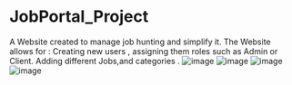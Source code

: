 # JobPortal_Project
A Website created to manage job hunting and simplify it.
The Website allows for :
Creating new users , assigning them roles such as Admin or Client.
Adding different Jobs,and categories .
![image](https://user-images.githubusercontent.com/34380779/226344367-4d14c1ff-8d3d-4625-937b-4c4d6fafb33e.png)
![image](https://user-images.githubusercontent.com/34380779/226344509-acddc00f-f8c4-4f8e-a998-dcb8f855d627.png)
![image](https://user-images.githubusercontent.com/34380779/226344574-72a4b169-30ed-4f07-8c31-36a0b406ea05.png)
![image](https://user-images.githubusercontent.com/34380779/226344622-1f16cae6-7ecf-417b-86e9-d336d64a4897.png)

